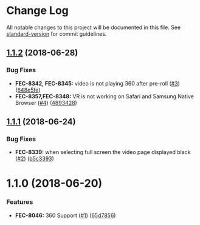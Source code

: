 # Change Log

All notable changes to this project will be documented in this file. See [standard-version](https://github.com/conventional-changelog/standard-version) for commit guidelines.

<a name="1.1.2"></a>
## [1.1.2](https://github.com/kaltura/playkit-js-vr/compare/v1.1.1...v1.1.2) (2018-06-28)


### Bug Fixes

* **FEC-8342, FEC-8345:** video is not playing 360 after pre-roll ([#3](https://github.com/kaltura/playkit-js-vr/issues/3)) ([648e5fe](https://github.com/kaltura/playkit-js-vr/commit/648e5fe))
* **FEC-8357,FEC-8348:** VR is not working on Safari and Samsung Native Browser ([#4](https://github.com/kaltura/playkit-js-vr/issues/4)) ([4893428](https://github.com/kaltura/playkit-js-vr/commit/4893428))



<a name="1.1.1"></a>
## [1.1.1](https://github.com/kaltura/playkit-js-vr/compare/v1.1.0...v1.1.1) (2018-06-24)


### Bug Fixes

* **FEC-8339:** when selecting full screen the video page displayed black ([#2](https://github.com/kaltura/playkit-js-vr/issues/2)) ([b5c3393](https://github.com/kaltura/playkit-js-vr/commit/b5c3393))



<a name="1.1.0"></a>
# 1.1.0 (2018-06-20)


### Features

* **FEC-8046:** 360 Support ([#1](https://github.com/kaltura/playkit-js-vr/issues/1)) ([65d7856](https://github.com/kaltura/playkit-js-vr/commit/65d7856))
